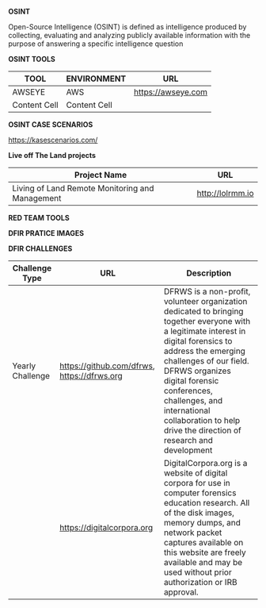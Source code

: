 
**OSINT**

Open-Source Intelligence (OSINT) is defined as intelligence produced by collecting, evaluating and analyzing publicly available information with the purpose of answering a specific intelligence question

**OSINT TOOLS**

| TOOL          | ENVIRONMENT         | URL |   
| ------------- | ------------- |-------- |
| AWSEYE    | AWS  |https://awseye.com |
| Content Cell  | Content Cell  |

**OSINT CASE SCENARIOS**

https://kasescenarios.com/

**Live off The Land projects**

| Project Name          | URL         |   
| ------------- | ------------- |
| Living of Land Remote Monitoring and Management    | http://lolrmm.io |

**RED TEAM TOOLS**



**DFIR PRATICE IMAGES**

**DFIR CHALLENGES**

|Challenge Type          | URL        | Description |   
| ------------- | ------------- |-------- |
| Yearly Challenge   | https://github.com/dfrws, https://dfrws.org  | DFRWS is a non-profit, volunteer organization dedicated to bringing together everyone with a legitimate interest in digital forensics to address the emerging challenges of our field. DFRWS organizes digital forensic conferences, challenges, and international collaboration to help drive the direction of research and development |
| | https://digitalcorpora.org |DigitalCorpora.org is a website of digital corpora for use in computer forensics education research. All of the disk images, memory dumps, and network packet captures available on this website are freely available and may be used without prior authorization or IRB approval.  |


